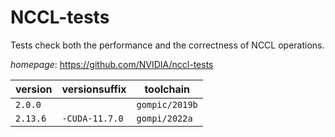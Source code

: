 # NCCL-tests

Tests check both the performance and the correctness of NCCL operations.

*homepage*: <https://github.com/NVIDIA/nccl-tests>

version | versionsuffix | toolchain
--------|---------------|----------
``2.0.0`` |  | ``gompic/2019b``
``2.13.6`` | ``-CUDA-11.7.0`` | ``gompi/2022a``
